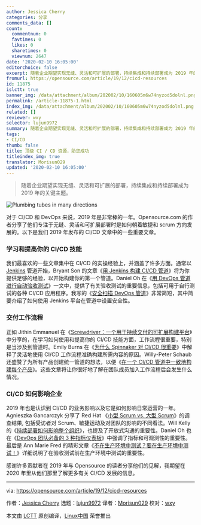 ```yaml
---
author: Jessica Cherry
categories: 分享
comments_data: []
count:
  commentnum: 0
  favtimes: 0
  likes: 0
  sharetimes: 0
  viewnum: 2647
date: '2020-02-10 16:05:00'
editorchoice: false
excerpt: 随着企业期望实现无缝、灵活和可扩展的部署，持续集成和持续部署成为 2019 年的关键主题。
fromurl: https://opensource.com/article/19/12/cicd-resources
id: 11875
islctt: true
banner_img: /data/attachment/album/202002/10/160605m6w74nyzod5dolnl.png
permalink: /article-11875-1.html
index_img: /data/attachment/album/202002/10/160605m6w74nyzod5dolnl.png.thumb.jpg
related: []
reviewer: wxy
selector: lujun9972
summary: 随着企业期望实现无缝、灵活和可扩展的部署，持续集成和持续部署成为 2019 年的关键主题。
tags:
- CI/CD
thumb: false
title: 顶级 CI / CD 资源，助您成功
titleindex_img: true
translator: Morisun029
updated: '2020-02-10 16:05:00'
---
```



> 
> 随着企业期望实现无缝、灵活和可扩展的部署，持续集成和持续部署成为 2019 年的关键主题。
> 
> 
> 


![Plumbing tubes in many directions](/data/attachment/album/202002/10/160605m6w74nyzod5dolnl.png "Plumbing tubes in many directions")


对于 CI/CD 和 DevOps 来说，2019 年是非常棒的一年。Opensource.com 的作者分享了他们专注于无缝、灵活和可扩展部署时是如何朝着敏捷和 scrum 方向发展的。以下是我们 2019 年发布的 CI/CD 文章中的一些重要文章。


### 学习和提高你的 CI/CD 技能


我们最喜欢的一些文章集中在 CI/CD 的实操经验上，并涵盖了许多方面。通常以 [Jenkins](https://jenkins.io/) 管道开始，Bryant Son 的文章《[用 Jenkins 构建 CI/CD 管道](/article-11546-1.html)》将为你提供足够的经验，以开始构建你的第一个管道。Daniel Oh 在《[用 DevOps 管道进行自动验收测试](https://opensource.com/article/19/4/devops-pipeline-acceptance-testing)》一文中，提供了有关验收测试的重要信息，包括可用于自行测试的各种 CI/CD 应用程序。我写的《[安全扫描 DevOps 管道](https://opensource.com/article/19/7/security-scanning-your-devops-pipeline)》非常简短，其中简要介绍了如何使用 Jenkins 平台在管道中设置安全性。


### 交付工作流程


正如 Jithin Emmanuel 在《[Screwdriver：一个用于持续交付的可扩展构建平台](https://opensource.com/article/19/3/screwdriver-cicd)》中分享的，在学习如何使用和提高你的 CI/CD 技能方面，工作流程很重要，特别是当涉及到管道时。Emily Burns 在《[为什么 Spinnaker 对 CI/CD 很重要](https://opensource.com/article/19/8/why-spinnaker-matters-cicd)》中解释了灵活地使用 CI/CD 工作流程准确构建所需内容的原因。Willy-Peter Schaub 还盛赞了为所有产品创建统一管道的想法，以便《[在一个 CI/CD 管道中一致地构建每个产品](https://opensource.com/article/19/7/cicd-pipeline-rule-them-all)》。这些文章将让你很好地了解在团队成员加入工作流程后会发生什么情况。


### CI/CD 如何影响企业


2019 年也是认识到 CI/CD 的业务影响以及它是如何影响日常运营的一年。Agnieszka Gancarczyk 分享了 Red Hat 《[小型 Scrum vs. 大型 Scrum](https://opensource.com/article/19/3/small-scale-scrum-vs-large-scale-scrum)》的调查结果, 包括受访者对 Scrum、敏捷运动及对团队的影响的不同看法。Will Kelly 的《[持续部署如何影响整个组织](https://opensource.com/article/19/7/organizational-impact-continuous-deployment)》，也提及了开放式沟通的重要性。Daniel Oh 也在《[DevOps 团队必备的 3 种指标仪表板](/article-11183-1.html)》中强调了指标和可观测性的重要性。最后是 Ann Marie Fred 的精彩文章《[不在生产环境中测试？要在生产环境中测试！](https://opensource.com/article/19/5/dont-test-production)》详细说明了在验收测试前在生产环境中测试的重要性。


感谢许多贡献者在 2019 年与 Opensource 的读者分享他们的见解，我期望在 2020 年里从他们那里了解更多有关 CI/CD 发展的信息。




---


via: <https://opensource.com/article/19/12/cicd-resources>


作者：[Jessica Cherry](https://opensource.com/users/jrepka) 选题：[lujun9972](https://github.com/lujun9972) 译者：[Morisun029](https://github.com/Morisun029) 校对：[wxy](https://github.com/wxy)


本文由 [LCTT](https://github.com/LCTT/TranslateProject) 原创编译，[Linux中国](https://linux.cn/) 荣誉推出